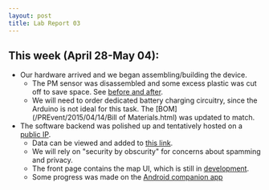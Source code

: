 ```yaml
---
layout: post
title: Lab Report 03
---
```

## This week (April 28-May 04):
* Our hardware arrived and we began assembling/building the device.
  * The PM sensor was disassembled and some excess plastic was cut off to save space.  See [before and after](https://github.com/kaysoky/PREvent/issues/10).
  * We will need to order dedicated battery charging circuitry, since the Arduino is not ideal for this task.  The [BOM](/PREvent/2015/04/14/Bill of Materials.html) was updated to match.
* The software backend was polished up and tentatively hosted on a [public IP](attu.cs.washington.edu:8000).
  * Data can be viewed and added to [this link](attu.cs.washington.edu:8000/data).
  * We will rely on "security by obscurity" for concerns about spamming and privacy.
  * The front page contains the map UI, which is still in [development](https://github.com/kaysoky/PREvent/issues/7).
  * Some progress was made on the [Android companion app](https://github.com/kaysoky/PREvent/tree/android)
